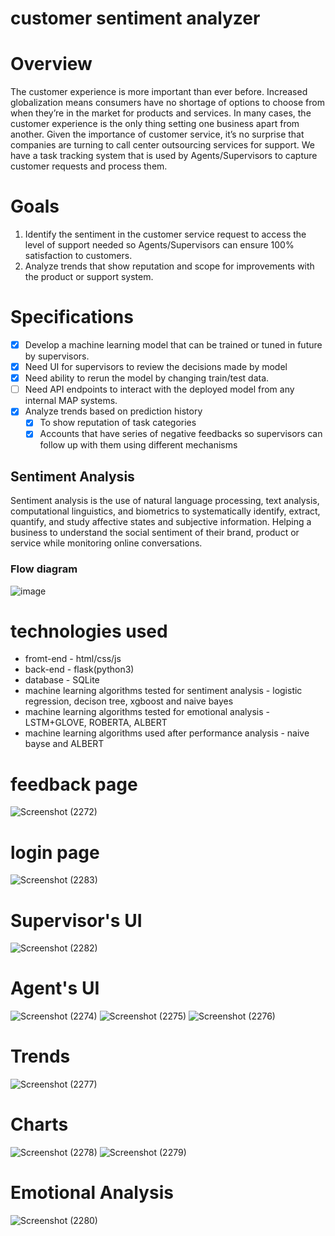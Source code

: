 # customer sentiment analyzer
# Overview 
The customer experience is more important than ever before. Increased globalization
means consumers have no shortage of options to choose from when they’re in the market
for products and services. In many cases, the customer experience is the only thing setting
one business apart from another. Given the importance of customer service, it’s no
surprise that companies are turning to call center outsourcing services for support.
We have a task tracking system that is used by Agents/Supervisors to capture customer
requests and process them.
# Goals
1. Identify the sentiment in the customer service request to access the level of support
needed so Agents/Supervisors can ensure 100% satisfaction to customers.
2. Analyze trends that show reputation and scope for improvements with the product
or support system.

# Specifications
- [x] Develop a machine learning model that can be trained or tuned in future by
supervisors.
- [x] Need UI for supervisors to review the decisions made by model
- [x] Need ability to rerun the model by changing train/test data.
- [ ] Need API endpoints to interact with the deployed model from any internal MAP
systems.
- [x] Analyze trends based on prediction history
  - [x] To show reputation of task categories
  - [x] Accounts that have series of negative feedbacks so supervisors can follow up
with them using different mechanisms
## Sentiment Analysis
Sentiment analysis is the use of natural language processing, text analysis, computational linguistics, and biometrics to systematically identify, extract, quantify, and study affective states and subjective information.
Helping a business to understand the social sentiment of their brand, product or service while monitoring online conversations. 
### Flow diagram
![image](https://user-images.githubusercontent.com/42908255/124773040-3427b400-df5a-11eb-8eee-271a240b85e4.png)
# technologies used
* fromt-end - html/css/js
* back-end - flask(python3)
* database - SQLite 
* machine learning algorithms tested for sentiment analysis - logistic regression, decison tree, xgboost and naive bayes 
* machine learning algorithms tested for emotional analysis - LSTM+GLOVE, ROBERTA, ALBERT
* machine learning algorithms used after performance analysis - naive bayse and ALBERT
# feedback page
![Screenshot (2272)](https://user-images.githubusercontent.com/65475955/125712517-67afb4ab-50de-4cb0-9305-03ee8aaf4e39.png)
# login page
![Screenshot (2283)](https://user-images.githubusercontent.com/65475955/125712576-0b389042-716a-49e0-bc71-d746c505f2e3.png)
# Supervisor's UI
![Screenshot (2282)](https://user-images.githubusercontent.com/65475955/125712711-2e7f8ea1-ba9f-41fd-b8d7-a0c2730ab94e.png)
# Agent's UI
![Screenshot (2274)](https://user-images.githubusercontent.com/65475955/125712653-75593070-ba89-4dcb-9c07-f7f42cdb29df.png)
![Screenshot (2275)](https://user-images.githubusercontent.com/65475955/125712658-6ae52455-e7c1-439b-af2c-f8a29e8f39b6.png)
![Screenshot (2276)](https://user-images.githubusercontent.com/65475955/125712672-f1038816-0470-49fd-9ae8-ba5a45e43803.png)
# Trends
![Screenshot (2277)](https://user-images.githubusercontent.com/65475955/125712675-e2558161-68b0-40b9-b29a-ead4fb3306b6.png)
# Charts
![Screenshot (2278)](https://user-images.githubusercontent.com/65475955/125712679-60267fd7-f46d-49ab-91f3-9c517f846480.png)
![Screenshot (2279)](https://user-images.githubusercontent.com/65475955/125712686-d1eb8fcd-1784-4a65-8a97-e442d62b452a.png)
# Emotional Analysis
![Screenshot (2280)](https://user-images.githubusercontent.com/65475955/125712699-e4713729-c311-47d6-aa4b-9150917d80f8.png)





